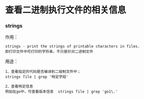 # 查看二进制执行文件的相关信息


### strings 
作用：
```
strings - print the strings of printable characters in files.
即打印文件中可打印的字符串，不只是针对二进制文件
```

用途：
```
1、查看指定的代码是否编译到二级制文件中；
strings file | grep '特定字段'

2、查看特定信息
例如在go中，可查看版本信息  strings file | grep 'go1\.'

```


